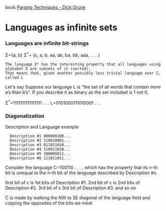 book [Parsing Techniques - Dick Grune](https://dickgrune.com/Books/PTAPG_1st_Edition/BookBody.pdf)

# Languages as infinite sets

### Languages are infinite bit-strings

Σ={a, b}
Σ<sup>*</sup>= {ε, a, b, aa, ab, ba, bb, aaa, . . . }     

    The language Σ* has the interesting property that all languages using alphabet Σ are subsets of it (sorted). 
    That means that, given another possibly less trivial language over Σ, called L

Let's say Suppose our language L is “the set of all words that contain more a’s than b’s”.
If you describe it as binary as the set included is 1 not 0, 

Σ<sup>*</sup>=1111111111111111 . . .
L=0101000111010001 . . .



### Diagonalization


Description and Language example

      Description #1 000000100...   
      Description #2 110010001...   
      Description #3 011011010...   
      Description #4 110011010...   
      Description #5 100000011...    
      Description #6 111011011...


Consider the language C=100110 . . . ,
which has the property that its n-th bit is unequal to the n-th bit of the language described by Description #n.  

first bit of c is 1st bits of Description #1.
2nd bit of c is 2nd bits of Description #2.
3rd bit of c 3rd bit of Description #3.   and so on

C is made by walking the NW to SE diagonal of the language field and copying the opposites of the bits we meet

